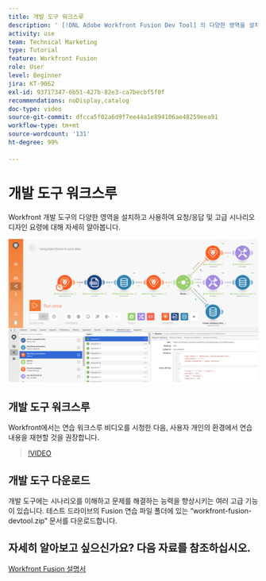 ```yaml
---
title: 개발 도구 워크스루
description: ' [!DNL Adobe Workfront Fusion Dev Tool] 의 다양한 영역을 설치하고 사용하는 방법 및 고급 시나리오 디자인 요령에 대해 자세히 알아봅니다.'
activity: use
team: Technical Marketing
type: Tutorial
feature: Workfront Fusion
role: User
level: Beginner
jira: KT-9062
exl-id: 93717347-6b51-427b-82e3-ca7becbf5f0f
recommendations: noDisplay,catalog
doc-type: video
source-git-commit: dfcca5f02a6d9f7ee44a1e894106ae48259eea91
workflow-type: tm+mt
source-wordcount: '131'
ht-degree: 99%

---
```


# 개발 도구 워크스루

Workfront 개발 도구의 다양한 영역을 설치하고 사용하여 요청/응답 및 고급 시나리오 디자인 요령에 대해 자세히 알아봅니다.

![Fusion 시나리오 및 개발 도구의 이미지](assets/troubleshooting-and-error-handling-1.png)

## 개발 도구 워크스루

Workfront에서는 연습 워크스루 비디오를 시청한 다음, 사용자 개인의 환경에서 연습 내용을 재현할 것을 권장합니다.

>[!VIDEO](https://video.tv.adobe.com/v/335303/?quality=12&learn=on&enablevpops)


## 개발 도구 다운로드

개발 도구에는 시나리오를 이해하고 문제를 해결하는 능력을 향상시키는 여러 고급 기능이 있습니다. 테스트 드라이브의 Fusion 연습 파일 폴더에 있는 “workfront-fusion-devtool.zip” 문서를 다운로드합니다.



## 자세히 알아보고 싶으신가요? 다음 자료를 참조하십시오.

[Workfront Fusion 설명서](https://experienceleague.adobe.com/en/docs/workfront-fusion/using/get-started-with-fusion/understand-workfront-fusion/workfront-fusion-overview)
